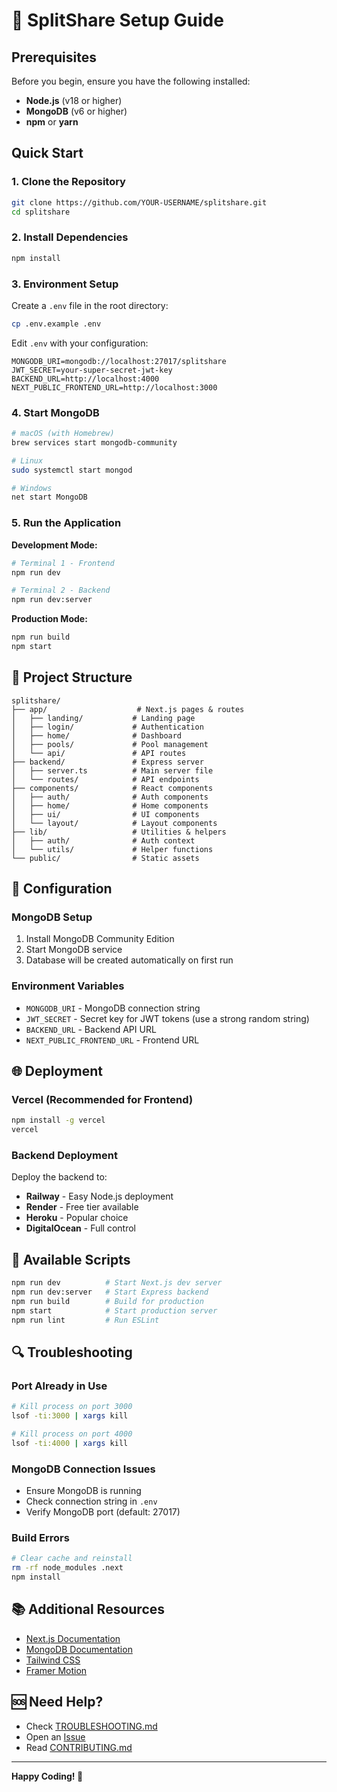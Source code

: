 # 🚀 SplitShare Setup Guide

## Prerequisites

Before you begin, ensure you have the following installed:
- **Node.js** (v18 or higher)
- **MongoDB** (v6 or higher)
- **npm** or **yarn**

## Quick Start

### 1. Clone the Repository
```bash
git clone https://github.com/YOUR-USERNAME/splitshare.git
cd splitshare
```

### 2. Install Dependencies
```bash
npm install
```

### 3. Environment Setup
Create a `.env` file in the root directory:
```bash
cp .env.example .env
```

Edit `.env` with your configuration:
```env
MONGODB_URI=mongodb://localhost:27017/splitshare
JWT_SECRET=your-super-secret-jwt-key
BACKEND_URL=http://localhost:4000
NEXT_PUBLIC_FRONTEND_URL=http://localhost:3000
```

### 4. Start MongoDB
```bash
# macOS (with Homebrew)
brew services start mongodb-community

# Linux
sudo systemctl start mongod

# Windows
net start MongoDB
```

### 5. Run the Application

**Development Mode:**
```bash
# Terminal 1 - Frontend
npm run dev

# Terminal 2 - Backend
npm run dev:server
```

**Production Mode:**
```bash
npm run build
npm start
```

## 📂 Project Structure

```
splitshare/
├── app/                    # Next.js pages & routes
│   ├── landing/           # Landing page
│   ├── login/             # Authentication
│   ├── home/              # Dashboard
│   ├── pools/             # Pool management
│   └── api/               # API routes
├── backend/               # Express server
│   ├── server.ts          # Main server file
│   └── routes/            # API endpoints
├── components/            # React components
│   ├── auth/              # Auth components
│   ├── home/              # Home components
│   ├── ui/                # UI components
│   └── layout/            # Layout components
├── lib/                   # Utilities & helpers
│   ├── auth/              # Auth context
│   └── utils/             # Helper functions
└── public/                # Static assets
```

## 🔧 Configuration

### MongoDB Setup
1. Install MongoDB Community Edition
2. Start MongoDB service
3. Database will be created automatically on first run

### Environment Variables
- `MONGODB_URI` - MongoDB connection string
- `JWT_SECRET` - Secret key for JWT tokens (use a strong random string)
- `BACKEND_URL` - Backend API URL
- `NEXT_PUBLIC_FRONTEND_URL` - Frontend URL

## 🌐 Deployment

### Vercel (Recommended for Frontend)
```bash
npm install -g vercel
vercel
```

### Backend Deployment
Deploy the backend to:
- **Railway** - Easy Node.js deployment
- **Render** - Free tier available
- **Heroku** - Popular choice
- **DigitalOcean** - Full control

## 📱 Available Scripts

```bash
npm run dev          # Start Next.js dev server
npm run dev:server   # Start Express backend
npm run build        # Build for production
npm start            # Start production server
npm run lint         # Run ESLint
```

## 🔍 Troubleshooting

### Port Already in Use
```bash
# Kill process on port 3000
lsof -ti:3000 | xargs kill

# Kill process on port 4000
lsof -ti:4000 | xargs kill
```

### MongoDB Connection Issues
- Ensure MongoDB is running
- Check connection string in `.env`
- Verify MongoDB port (default: 27017)

### Build Errors
```bash
# Clear cache and reinstall
rm -rf node_modules .next
npm install
```

## 📚 Additional Resources

- [Next.js Documentation](https://nextjs.org/docs)
- [MongoDB Documentation](https://docs.mongodb.com/)
- [Tailwind CSS](https://tailwindcss.com/docs)
- [Framer Motion](https://www.framer.com/motion/)

## 🆘 Need Help?

- Check [TROUBLESHOOTING.md](./TROUBLESHOOTING.md)
- Open an [Issue](https://github.com/YOUR-USERNAME/splitshare/issues)
- Read [CONTRIBUTING.md](./CONTRIBUTING.md)

---

**Happy Coding! 🎉**
